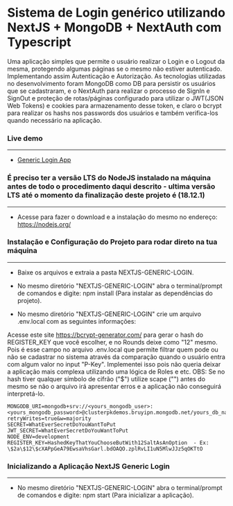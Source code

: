 # Sistema de Login genérico utilizando NextJS + MongoDB + NextAuth com Typescript

Uma aplicação simples que permite o usuário realizar o Login e o Logout da mesma, protegendo algumas páginas se o mesmo não estiver autenticado. Implementando assim Autenticação e Autorização. As tecnologias utilizadas no desenvolvimento foram MongoDB como DB para persistir os usuários que se cadastraram, e o NextAuth para realizar o processo de SignIn e SignOut e proteção de rotas/páginas configurado para utilizar o JWT(JSON Web Tokens) e cookies para armazenamento desse token, e claro o bcrypt para realizar os hashs nos passwords dos usuários e também verifica-los quando necessário na aplicação.

### Live demo

---

- [Generic Login App](https://nextjs-login-2077.vercel.app/ "Login App Homepage")

### É preciso ter a versão LTS do NodeJS instalado na máquina antes de todo o procedimento daqui descrito - ultima versão LTS até o momento da finalização deste projeto é (18.12.1)

---

- Acesse para fazer o download e a instalação do mesmo no endereço: https://nodejs.org/

### Instalação e Configuração do Projeto para rodar direto na tua máquina

---

- Baixe os arquivos e extraia a pasta NEXTJS-GENERIC-LOGIN.

- No mesmo diretório "NEXTJS-GENERIC-LOGIN" abra o terminal/prompt de comandos e digite: npm install (Para instalar as dependências do projeto).

- No mesmo diretório "NEXTJS-GENERIC-LOGIN" crie um arquivo .env.local com as seguintes informações:

Acesse este site https://bcrypt-generator.com/ para gerar o hash do REGISTER_KEY que você escolher, e no Rounds deixe como "12" mesmo. Pois é esse campo no arquivo .env.local que permite filtrar quem pode ou não se cadastrar no sistema através da comparação quando o usuário entra com algum valor no input "P-Key". Implementei isso pois não queria deixar a aplicação mais complexa utilizando uma lógica de Roles e etc. OBS: Se no hash tiver qualquer símbolo de cifrão ("$") utilize scape ("\") antes do mesmo se não o arquivo irá apresentar erros e a aplicação não conseguirá interpretá-lo.

```
MONGODB_URI=mongodb+srv://<yours_mongodb_user>:<yours_mongodb_password>@clusterpkdemos.bruyipn.mongodb.net/yours_db_name?retryWrites=true&w=majority
SECRET=WhatEverSecretDoYouWantToPut
JWT_SECRET=WhatEverSecretDoYouWantToPut
NODE_ENV=development
REGISTER_KEY=HashedKeyThatYouChooseButWith12SaltAsAnOption  - Ex: \$2a\$12\$cXAPpGeA79EwsaVhsGarl.bdOAQO.zplRvLI1uN5MlwJJz5qOKTtO
```

### Inicializando a Aplicação NextJS Generic Login

---

- No mesmo diretório "NEXTJS-GENERIC-LOGIN" abra o terminal/prompt de comandos e digite: npm start (Para inicializar a aplicação).
